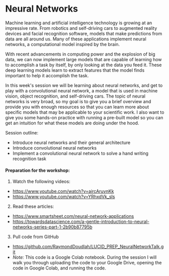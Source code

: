 # Neural Networks #

Machine learning and artificial intelligence technology is growing at an impressive rate. From robotics and self-driving cars to augmented reality devices and facial recognition software, models that make predictions from data are all around us. Many of these applications implement neural networks, a computational model inspired by the brain.

With recent advancements in computing power and the explosion of big data, we can now implement large models that are capable of learning how to accomplish a task by itself, by only looking at the data you feed it. These deep learning models learn to extract features that the model finds important to help it accomplish the task. 

In this week's session we will be learning about neural networks, and get to play with a convolutional neural network, a model that is used in machine vision, object recognition, and self-driving cars. The topic of neural networks is very broad, so my goal is to give you a brief overview and provide you with enough resources so that you can learn more about specific models that may be applicable to your scientific work. I also want to give you some hands-on practice with running a pre-built model so you can get an intuition for what these models are doing under the hood. 

Session outline:
* Introduce neural networks and their general architecture
* Introduce convolutional neural networks
* Implement a convolutional neural network to solve a hand writing recognition task

#### Preparation for the workshop: ####

1. Watch the following videos:
* https://www.youtube.com/watch?v=aircAruvnKk
* https://www.youtube.com/watch?v=YRhxdVk_sIs

2. Read these articles:
* https://www.smartsheet.com/neural-network-applications
* https://towardsdatascience.com/a-gentle-introduction-to-neural-networks-series-part-1-2b90b87795b

3. Pull code from GitHub
* https://github.com/RaymondDoudlah/LUCID_PREP_NeuralNetworkTalk.git
* _Note:_ This code is a Google Colab notebook. During the session I will walk you through uploading the code to your Google Drive, opening the code in Google Colab, and running the code.
